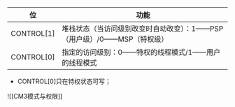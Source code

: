 | 位 | 功能 |
|----|----|
|CONTROL[1]| 堆栈状态（当访问级别改变时自动改变）：1——PSP（用户级）/0——MSP（特权级）|
|CONTROL[0]| 指定的访问级别：0——特权的线程模式/1——用户的线程模式|
- CONTROL[0]只在特权状态可写；

![[CM3模式与权限]]